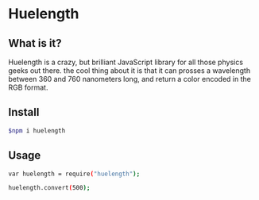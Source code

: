 # Huelength

## What is it?

Huelength is a crazy, but brilliant JavaScript library for all those physics geeks out there. the cool thing about it is that it can prosses a wavelength between 360 and 760 nanometers long, and return a color encoded in the RGB format.

## Install

```sh
$npm i huelength
```

## Usage

```sh
var huelength = require("huelength");

huelength.convert(500);
```
